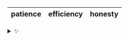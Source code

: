 | patience | efficiency | honesty |
| :------: | :--------: | :-----: |

<details>
  <summary>✨</summary>
  These words are chosen at random each day. New words will appear here tomorrow morning.
</details>